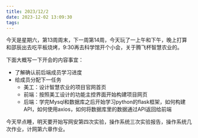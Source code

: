 ```yaml
---
title: 2023/12/2
date: 2023-12-02 13:09:30
tags:
---
```

今天是星期六，第13周周末，下一周第14周，今天玩了一上午和下午，晚上打算和邵辰出去吃平板烧烤，9:30再去科学馆开个小会，关于腾飞杯智慧农业的。

下面大概写一下开会的内容事宜：

- 了解确认前后端成员学习进度
- 给成员分配下一任务
  - 美工：设计智慧农业的项目官网首页
  - 前端：按照美工设计的功能主控界面开始构建项目网页
  - 后端：学完Mysql和数据库之后开始学习python的flask框架，如何构建API，如何使用axios，如何将数据库里的数据通过API返回给前端

今天早点睡，明天要开始写网安第四次实验，操作系统三次实验报告，操作系统几次作业，计网第六章作业。